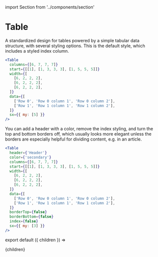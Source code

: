 import Section from '../components/section'

# Table

A standardized design for tables powered by a simple tabular data structure, with several styling options. This is the default style, which includes a styled index column.

```jsx live
<Table
  columns={[6, 7, 7, 7]}
  start={[[1], [1, 3, 3, 3], [1, 5, 5, 5]]}
  width={[
    [6, 2, 2, 2],
    [6, 2, 2, 2],
    [6, 2, 2, 2],
  ]}
  data={[
    ['Row 0', 'Row 0 column 1', 'Row 0 column 2'],
    ['Row 1', 'Row 1 column 1', 'Row 1 column 2'],
  ]}
  sx={{ my: [5] }}
/>
```

You can add a header with a color, remove the index styling, and turn the top and bottom borders off, which usually looks more elegant unless the borders are especially helpful for dividing content, e.g. in an article.

```jsx live
<Table
  header={'Header'}
  color={'secondary'}
  columns={[6, 7, 7, 7]}
  start={[[1], [1, 3, 3, 3], [1, 5, 5, 5]]}
  width={[
    [6, 2, 2, 2],
    [6, 2, 2, 2],
    [6, 2, 2, 2],
  ]}
  data={[
    ['Row 0', 'Row 0 column 1', 'Row 0 column 2'],
    ['Row 1', 'Row 1 column 1', 'Row 1 column 2'],
  ]}
  borderTop={false}
  borderBottom={false}
  index={false}
  sx={{ my: [3] }}
/>
```

export default ({ children }) => <Section name='table'>{children}</Section>
